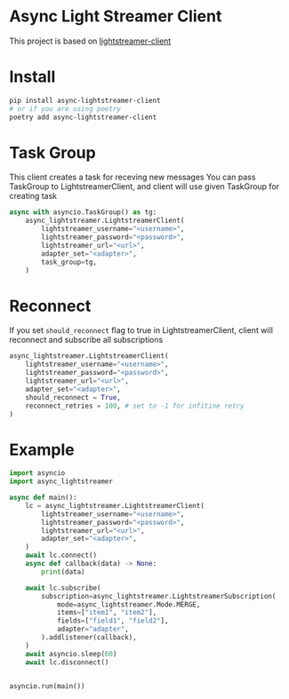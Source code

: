 # Async Light Streamer Client

This project is based on [lightstreamer-client](https://github.com/wjszlachta/lightstreamer-client)


# Install
```bash
pip install async-lightstreamer-client
# or if you are using poetry
poetry add async-lightstreamer-client
```

# Task Group
This client creates a task for receving new messages
You can pass TaskGroup to LightstreamerClient, and client will use
given TaskGroup for creating task
```python
async with asyncio.TaskGroup() as tg:
    async_lightstreamer.LightstreamerClient(
        lightstreamer_username="<username>",
        lightstreamer_password="<password>",
        lightstreamer_url="<url>",
        adapter_set="<adapter>",
        task_group=tg,
    )
```
# Reconnect
If you set `should_reconnect` flag to true in LightstreamerClient, client will reconnect
and subscribe all subscriptions
```python
async_lightstreamer.LightstreamerClient(
    lightstreamer_username="<username>",
    lightstreamer_password="<password>",
    lightstreamer_url="<url>",
    adapter_set="<adapter>",
    should_reconnect = True,
    reconnect_retries = 100, # set to -1 for infitine retry
)
```

# Example
```python
import asyncio
import async_lightstreamer

async def main():
    lc = async_lightstreamer.LightstreamerClient(
        lightstreamer_username="<username>",
        lightstreamer_password="<password>",
        lightstreamer_url="<url>",
        adapter_set="<adapter>",
    )
    await lc.connect()
    async def callback(data) -> None:
        print(data)

    await lc.subscribe(
        subscription=async_lightstreamer.LightstreamerSubscription(
            mode=async_lightstreamer.Mode.MERGE,
            items=["item1", "item2"],
            fields=["field1", "field2"],
            adapter="adapter",
        ).addlistener(callback),
    )
    await asyncio.sleep(60)
    await lc.disconnect()


asyncio.run(main())
```
